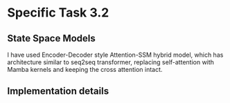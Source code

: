 # Specific Task 3.2

## State Space Models

I have used Encoder-Decoder style Attention-SSM hybrid model, which has architecture similar to seq2seq transformer, replacing self-attention with Mamba kernels and keeping the cross attention intact.

## Implementation details

